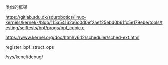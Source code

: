 类似的框架

https://gitlab.sdu.dk/sdurobotics/linux-kernels/kernel/-/blob/115a54162a6c0d0ef2aef25ebd0b61fc5e179ebe/tools/testing/selftests/bpf/progs/bpf_cubic.c

https://www.kernel.org/doc/html/v6.12/scheduler/sched-ext.html

register_bpf_struct_ops

/sys/kenel/debug/